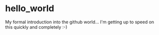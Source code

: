 # hello_world
My formal introduction into the github world...
I'm getting up to speed on this quickly and completely :-)
